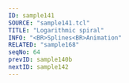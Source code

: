 ```yaml
---
ID: sample141
SOURCE: "sample141.tcl"
TITLE: "Logarithmic spiral"
INFO: "<BR>Splines<BR>Animation"
RELATED: "sample168"
seqNo: 64
prevID: sample140b
nextID: sample142
---
```

